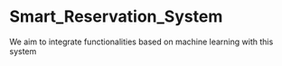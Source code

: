 # Smart_Reservation_System
 We aim to integrate functionalities based on machine learning with this system
